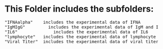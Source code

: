# This Folder includes the subfolders:
<pre>
"IFNAalpha"    includes the experimental data of IFNA  
"IgMIgG"	     includes the experimental data of IgM and IgG  
"IL6"		       includes the experimental data of IL6  
"lymphocyte"   includes the experimental data of lymphocyte  
"Viral_Titer"  includes the experimental data of viral titer  
</pre>
